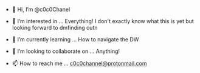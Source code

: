 - 👋 Hi, I’m @c0c0Chanel
- 👀 I’m interested in ... Everything!  I don't exactly know what this is yet but looking forward to dmfinding outn

- 🌱 I’m currently learning ... How to navigate the DW
- 💞️ I’m looking to collaborate on ... Anything! 
- 📫 How to reach me ... c0c0channel@protonmail.com

<!---
c0c0Chanel/c0c0Chanel is a ✨ special ✨ repository because its `README.md` (this file) appears on your GitHub profile.
You can click the Preview link to take a look at your changes.
--->
